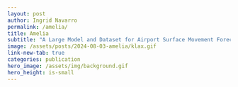 ```yaml
---
layout: post
author: Ingrid Navarro
permalink: /amelia/
title: Amelia
subtitle: "A Large Model and Dataset for Airport Surface Movement Forecasting"
image: /assets/posts/2024-08-03-amelia/klax.gif
link-new-tab: true
categories: publication
hero_image: /assets/img/background.gif
hero_height: is-small
---
```

<script>window.location.href = 'https://ameliacmu.github.io';</script>